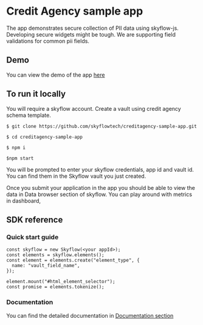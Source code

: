 # Credit Agency sample app

The app demonstrates secure collection of PII data using skyflow-js. Developing secure widgets might be tough. We are supporting field validations for common pii fields. 

## Demo

You can view the demo of the app [here](https://d1octe4ap2s38q.cloudfront.net/#/)

## To run it locally

You will require a skyflow account. Create a vault using credit agency schema template. 

```
$ git clone https://github.com/skyflowtech/creditagency-sample-app.git
```

```
$ cd creditagency-sample-app
```

```
$ npm i
```

```
$npm start
```

You will be prompted to enter your skyflow credentials, app id and vault id. You can find them in the Skyflow vault you just created. 

Once you submit your application in the app you should be able to view the data in Data browser section of skyflow. You can play around with metrics in dashboard, 


## SDK reference

### Quick start guide
```
const skyflow = new Skyflow(<your appId>); 
const elements = skyflow.elements();
const element = elements.create("element_type", {
  name: "vault_field_name",
});

element.mount("#html_element_selector");
const promise = elements.tokenize();

```

### Documentation 

You can find the detailed documentation in [Documentation section](Documetation.md)

